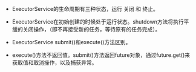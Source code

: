 
- ExecutorService的生命周期有三种状态，运行 关闭 和 终止。

- ExecutorService在初始创建的时候处于运行状态。shutdown方法将执行平缓的关闭操作，（即不再接受新的任务，等待原有的任务完成）。

- ExecutorService submit()和execute()方法区别。

- execute()方法不返回值。submit()方法返回future对象，通过future.get()来获取值和取消操作，以及捕获异常。
